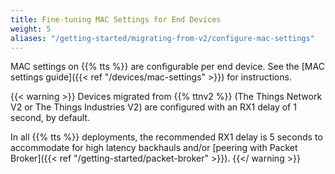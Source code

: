 ```yaml
---
title: Fine-tuning MAC Settings for End Devices
weight: 5
aliases: "/getting-started/migrating-from-v2/configure-mac-settings"
---
```


MAC settings on {{% tts %}} are configurable per end device. See the [MAC settings guide]({{< ref "/devices/mac-settings" >}}) for instructions.

{{< warning >}} Devices migrated from {{% ttnv2 %}} (The Things Network V2 or The Things Industries V2) are configured with an RX1 delay of 1 second, by default. 

In all {{% tts %}} deployments, the recommended RX1 delay is 5 seconds to accommodate for high latency backhauls and/or [peering with Packet Broker]({{< ref "/getting-started/packet-broker" >}}). {{</ warning >}}
